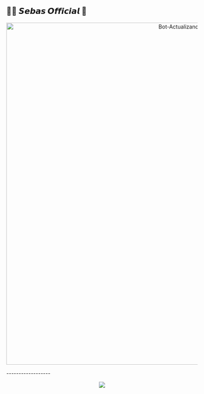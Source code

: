 
## 🥷🏼 𝙎𝙚𝙗𝙖𝙨 𝙊𝙛𝙛𝙞𝙘𝙞𝙖𝙡 🔰
<p align="center">
<img src="https://besthqwallpapers.com/Uploads/5-12-2020/148703/thumb2-ultra-instinct-goku-4k-blue-fire-flames-dbs-portrait.jpg" alt="Bot-Actualizando" width="900"/>
</p>
------------------


<p align="center">
<a href="http://wa.me/593992402778" target="blank"><img src="https://img.shields.io/badge/SebasOficial🔰-25D366?style=for-the-badge&logo=whatsapp&logoColor=white" />
